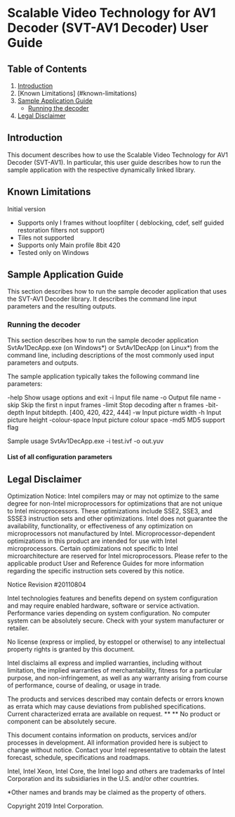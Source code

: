 # Scalable Video Technology for AV1 Decoder (SVT-AV1 Decoder) User Guide

## Table of Contents
1. [Introduction](#introduction)
2. [Known Limitations] (#known-limitations)
3. [Sample Application Guide](#sample-application-guide)    
    - [Running the decoder](#running-the-decoder)
4. [Legal Disclaimer](#legal-disclaimer)

## Introduction

This document describes how to use the Scalable Video Technology for AV1 Decoder (SVT-AV1).  In particular, this user guide describes how to run the sample application with the respective dynamically linked library.

## Known Limitations

Initial version
- Supports only I frames without loopfilter ( deblocking, cdef, self guided restoration filters not support)
- Tiles not supported
- Supports only Main profile 8bit 420
- Tested only on Windows

## Sample Application Guide

This section describes how to run the sample decoder application that uses the SVT-AV1 Decoder library.  It describes the command line input parameters and the resulting outputs.

### Running the decoder

This section describes how to run the sample decoder application SvtAv1DecApp.exe (on Windows\*) or SvtAv1DecApp (on Linux\*) from the command line, including descriptions of the most commonly used input parameters and outputs.

The sample application typically takes the following command line parameters:

-help                     Show usage options and exit
-i <arg>                  Input file name
-o <arg>                  Output file name
-skip <arg>               Skip the first n input frames
-limit <arg>              Stop decoding after n frames
-bit-depth <arg>          Input bitdepth. [400, 420, 422, 444]
-w <arg>                  Input picture width
-h <arg>                  Input picture height
-colour-space <arg>       Input picture colour space
-md5                      MD5 support flag


Sample usage 
SvtAv1DecApp.exe  -i test.ivf -o out.yuv

#### List of all configuration parameters


## Legal Disclaimer

Optimization Notice: Intel compilers may or may not optimize to the same degree for non-Intel microprocessors for optimizations that are not unique to Intel microprocessors. These optimizations include SSE2, SSE3, and SSSE3 instruction sets and other optimizations. Intel does not guarantee the availability, functionality, or effectiveness of any optimization on microprocessors not manufactured by Intel. Microprocessor-dependent optimizations in this product are intended for use with Intel microprocessors. Certain optimizations not specific to Intel microarchitecture are reserved for Intel microprocessors. Please refer to the applicable product User and Reference Guides for more information regarding the specific instruction sets covered by this notice.

Notice Revision #20110804

Intel technologies features and benefits depend on system configuration and may require enabled hardware, software or service activation. Performance varies depending on system configuration. No computer system can be absolutely secure. Check with your system manufacturer or retailer.

No license (express or implied, by estoppel or otherwise) to any intellectual property rights is granted by this document.

Intel disclaims all express and implied warranties, including without limitation, the implied warranties of merchantability, fitness for a particular purpose, and non-infringement, as well as any warranty arising from course of performance, course of dealing, or usage in trade.

The products and services described may contain defects or errors known as errata which may cause deviations from published specifications. Current characterized errata are available on request.  ** ** No product or component can be absolutely secure.

This document contains information on products, services and/or processes in development.  All information provided here is subject to change without notice. Contact your Intel representative to obtain the latest forecast, schedule, specifications and roadmaps.

Intel, Intel Xeon, Intel Core, the Intel logo and others are trademarks of Intel Corporation and its subsidiaries in the U.S. and/or other countries.

\*Other names and brands may be claimed as the property of others.

Copyright 2019 Intel Corporation.
